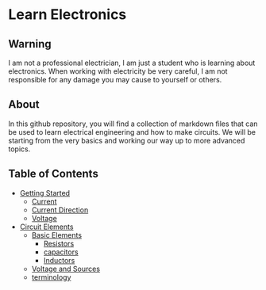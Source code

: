 # Learn Electronics

## Warning 
I am not a professional electrician, I am just a student who is learning about electronics.
When working with electricity be very careful, I am not responsible for any damage you may cause to yourself or others. 


## About
In this github repository, you will find a collection of markdown files that can be used to learn electrical engineering and how to make circuits. We will be starting from the very basics and working our way up to more advanced topics. 
 

## Table of Contents

- [Getting Started](/Getting%20started/Introduction.md)
  - [Current](/Getting%20started/Current.md)
  - [Current Direction](/Getting%20started/Current-direction.md)
  - [Voltage](/Getting%20started/Voltage.md)
- [Circuit Elements](/Circuit%20elements/Introduction.md)
  - [Basic Elements](/Circuit%20elements/Basic-elements.md)
    - [Resistors](/Circuit%20elements/specific/Resistors.md)
    - [capacitors](/Circuit%20elements/specific/Capacitors.md)
    - [Inductors](/Circuit%20elements/specific/Inductors.md)
  - [Voltage and Sources](/Circuit%20elements/Sources.md)
  - [terminology](Circuit%20elements/Terminology.md)